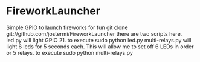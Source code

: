 # FireworkLauncher
Simple GPIO to launch fireworks for fun
git clone git://github.com/jostermi/FireworkLauncher
there are two scripts here. 
led.py will light GPIO 21.
to execute sudo python led.py
multi-relays.py will light 6 leds for 5 seconds each. 
This will allow me to set off 6 LEDs in order or 5 relays. 
to execute sudo python multi-relays.py
